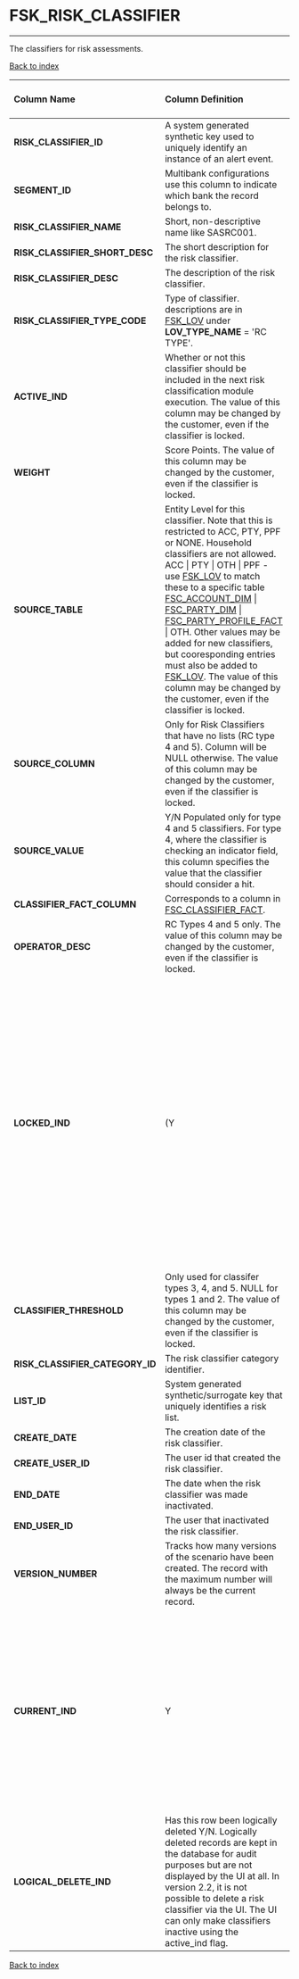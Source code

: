 # FSK_RISK_CLASSIFIER

---

The classifiers for risk assessments.

[Back to index](./index.md)

| Column Name                     | Column Definition                                                                                                                                                                                                                                                                                                                                                                                                                                                          | Column Data Type   | Column Null Option   | PK   | FK   |
|:--------------------------------|:---------------------------------------------------------------------------------------------------------------------------------------------------------------------------------------------------------------------------------------------------------------------------------------------------------------------------------------------------------------------------------------------------------------------------------------------------------------------------|:-------------------|:---------------------|:-----|:-----|
| **RISK_CLASSIFIER_ID**          | A system generated synthetic key used to uniquely identify an instance of an alert event.                                                                                                                                                                                                                                                                                                                                                                                  | NUMBER(12)         | Not Null             | Yes  | No   |
| **SEGMENT_ID**                  | Multibank configurations use this column to indicate which bank the record belongs to.                                                                                                                                                                                                                                                                                                                                                                                     | VARCHAR2(128)      | Not Null             | No   | Yes  |
| **RISK_CLASSIFIER_NAME**        | Short, non-descriptive name like SASRC001.                                                                                                                                                                                                                                                                                                                                                                                                                                 | VARCHAR2(35)       | Not Null             | No   | No   |
| **RISK_CLASSIFIER_SHORT_DESC**  | The short description for the risk classifier.                                                                                                                                                                                                                                                                                                                                                                                                                             | VARCHAR2(35)       | Null                 | No   | No   |
| **RISK_CLASSIFIER_DESC**        | The description of the risk classifier.                                                                                                                                                                                                                                                                                                                                                                                                                                    | VARCHAR2(255)      | Null                 | No   | No   |
| **RISK_CLASSIFIER_TYPE_CODE**   | Type of classifier. descriptions are in [FSK_LOV](./fsk_lov.md) under **LOV_TYPE_NAME** = 'RC TYPE'.                                                                                                                                                                                                                                                                                                                                                                                           | CHAR(3)            | Null                 | No   | No   |
| **ACTIVE_IND**                  | Whether or not this classifier should be included in the next risk classification module execution. The value of this column may be changed by the customer, even if the classifier is locked.                                                                                                                                                                                                                                                                             | CHAR(1)            | Null                 | No   | No   |
| **WEIGHT**                      | Score Points. The value of this column may be changed by the customer, even if the classifier is locked.                                                                                                                                                                                                                                                                                                                                                                   | NUMBER(10)         | Not Null             | No   | No   |
| **SOURCE_TABLE**                | Entity Level for this classifier. Note that this is restricted to ACC, PTY, PPF or NONE. Household classifiers are not allowed. ACC \| PTY \| OTH \| PPF - use [FSK_LOV](./fsk_lov.md) to match these to a specific table [FSC_ACCOUNT_DIM](https://onishchenkoar.github.io/fcfcore/fsc_account_dim.html) \| [FSC_PARTY_DIM](https://onishchenkoar.github.io/fcfcore/fsc_party_dim.html) \| [FSC_PARTY_PROFILE_FACT](https://onishchenkoar.github.io/fcfcore/fsc_party_profile_fact.html) \|  OTH. Other values may be added for new classifiers, but cooresponding entries must also be added to [FSK_LOV](./fsk_lov.md). The value of this column may be changed by the customer, even if the classifier is locked. | VARCHAR2(35)       | Null                 | No   | No   |
| **SOURCE_COLUMN**               | Only for Risk Classifiers that have no lists (RC type 4 and 5). Column will be NULL otherwise. The value of this column may be changed by the customer, even if the classifier is locked.                                                                                                                                                                                                                                                                                  | VARCHAR2(30)       | Null                 | No   | No   |
| **SOURCE_VALUE**                | Y/N Populated only for type 4 and 5 classifiers. For type 4, where the classifier is checking an indicator field, this column specifies the value that the classifier should consider a hit.                                                                                                                                                                                                                                                                               | CHAR(1)            | Null                 | No   | No   |
| **CLASSIFIER_FACT_COLUMN**      | Corresponds to a column in [FSC_CLASSIFIER_FACT](https://onishchenkoar.github.io/fcfcore/fsc_classifier_fact.html).                                                                                                                                                                                                                                                                                                                                                                                                                            | VARCHAR2(30)       | Null                 | No   | No   |
| **OPERATOR_DESC**               | RC Types 4 and 5 only. The value of this column may be changed by the customer, even if the classifier is locked.                                                                                                                                                                                                                                                                                                                                                          | VARCHAR2(3)        | Null                 | No   | No   |
| **LOCKED_IND**                  | (Y | N) Whether or not the classifer is locked. SAS ships approximately 30 "built-in" risk classifiers. The fsk_risk_classifier records associated with them are locked. If a classifier is locked then the user cannot change the values of certain columns through the UI. See notes on other columns in this table to determine whether or not they can be modified by the UI for locked scenarios.                                                                     | CHAR(1)            | Null                 | No   | No   |
| **CLASSIFIER_THRESHOLD**        | Only used for classifer types 3, 4, and 5. NULL for types 1 and 2.  The value of this column may be changed by the customer, even if the classifier is locked.                                                                                                                                                                                                                                                                                                             | NUMBER(10)         | Null                 | No   | No   |
| **RISK_CLASSIFIER_CATEGORY_ID** | The risk classifier category identifier.                                                                                                                                                                                                                                                                                                                                                                                                                                   | NUMBER(12,0)       | Null                 | No   | Yes  |
| **LIST_ID**                     | System generated synthetic/surrogate key that uniquely identifies a risk list.                                                                                                                                                                                                                                                                                                                                                                                             | NUMBER(12)         | Null                 | No   | Yes  |
| **CREATE_DATE**                 | The creation date of the risk classifier.                                                                                                                                                                                                                                                                                                                                                                                                                                  | DATE               | Null                 | No   | No   |
| **CREATE_USER_ID**              | The user id that created the risk classifier.                                                                                                                                                                                                                                                                                                                                                                                                                              | VARCHAR2(60)       | Null                 | No   | No   |
| **END_DATE**                    | The date when the risk classifier was made inactivated.                                                                                                                                                                                                                                                                                                                                                                                                                    | DATE               | Null                 | No   | No   |
| **END_USER_ID**                 | The user that inactivated the risk classifier.                                                                                                                                                                                                                                                                                                                                                                                                                             | VARCHAR2(60)       | Null                 | No   | No   |
| **VERSION_NUMBER**              | Tracks how many versions of the scenario have been created. The record with the maximum number will always be the current record.                                                                                                                                                                                                                                                                                                                                          | NUMBER(5,0)        | Null                 | No   | No   |
| **CURRENT_IND**                 | Y|N Whether or not this is the current version of the fsk_risk_classifier record. When changes are made to a risk classifier through the UI, the old version of the record is retained for audit purposes. The current_ind will always be Y for the record with the highest version_number.                                                                                                                                                                                | CHAR(1)            | Not Null             | No   | No   |
| **LOGICAL_DELETE_IND**          | Has this row been logically deleted Y/N. Logically deleted records are kept in the database for audit purposes but are not displayed by the UI at all. In version 2.2, it is not possible to delete a risk classifier via the UI. The UI can only make classifiers inactive using the active_ind flag.                                                                                                                                                                     | CHAR(1)            | Null                 | No   | No   |

[Back to index](./index.md)
